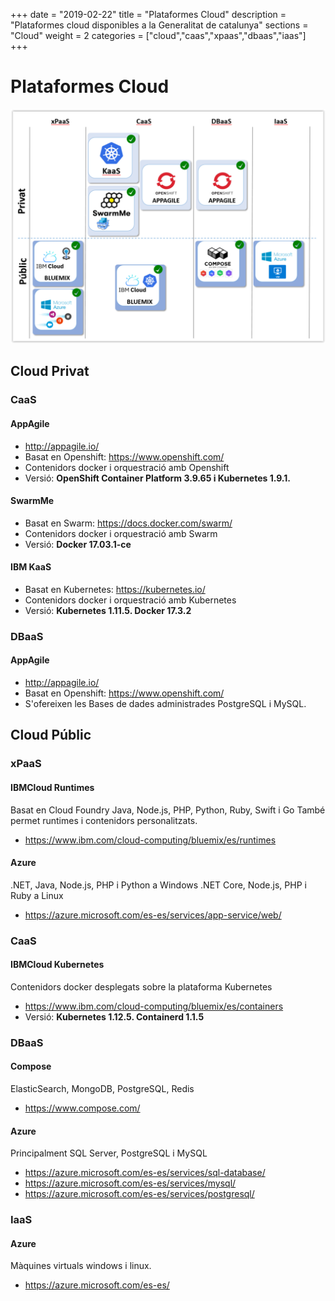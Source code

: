 +++
date        = "2019-02-22"
title       = "Plataformes Cloud"
description = "Plataformes cloud disponibles a la Generalitat de catalunya"
sections    = "Cloud"
weight      = 2
categories  = ["cloud","caas","xpaas","dbaas","iaas"]
+++

# Plataformes Cloud

![Plataformes cloud](/related/cloud/catalegCloud.png)

## Cloud Privat

### CaaS

#### AppAgile

- http://appagile.io/
- Basat en Openshift: https://www.openshift.com/
- Contenidors docker i orquestració amb Openshift
- Versió:  **OpenShift Container Platform 3.9.65 i Kubernetes 1.9.1.** 

#### SwarmMe

- Basat en Swarm: https://docs.docker.com/swarm/
- Contenidors docker i orquestració amb Swarm
- Versió: **Docker 17.03.1-ce**

#### IBM KaaS

- Basat en Kubernetes: https://kubernetes.io/
- Contenidors docker i orquestració amb Kubernetes
- Versió: **Kubernetes 1.11.5. Docker 17.3.2**

### DBaaS

#### AppAgile

- http://appagile.io/
- Basat en Openshift: https://www.openshift.com/
- S'ofereixen les Bases de dades administrades PostgreSQL i MySQL.


## Cloud Públic

### xPaaS

#### IBMCloud Runtimes

Basat en Cloud Foundry
Java, Node.js, PHP, Python, Ruby, Swift i Go
També permet runtimes i contenidors personalitzats.

- https://www.ibm.com/cloud-computing/bluemix/es/runtimes

#### Azure

.NET, Java, Node.js, PHP i Python a Windows
.NET Core, Node.js, PHP i Ruby a Linux

- https://azure.microsoft.com/es-es/services/app-service/web/

### CaaS

#### IBMCloud Kubernetes

Contenidors docker desplegats sobre la plataforma Kubernetes

- https://www.ibm.com/cloud-computing/bluemix/es/containers
- Versió: **Kubernetes 1.12.5. Containerd 1.1.5**

### DBaaS

#### Compose

ElasticSearch, MongoDB, PostgreSQL, Redis

- https://www.compose.com/

#### Azure

Principalment SQL Server, PostgreSQL i MySQL

- https://azure.microsoft.com/es-es/services/sql-database/
- https://azure.microsoft.com/es-es/services/mysql/
- https://azure.microsoft.com/es-es/services/postgresql/

### IaaS

#### Azure

Màquines virtuals windows i linux.

- https://azure.microsoft.com/es-es/

